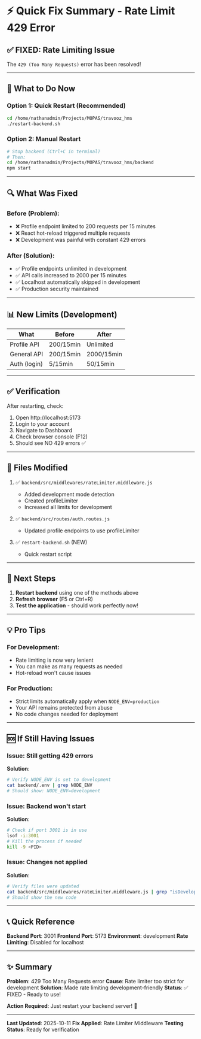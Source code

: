 # ⚡ Quick Fix Summary - Rate Limit 429 Error

## ✅ FIXED: Rate Limiting Issue

The `429 (Too Many Requests)` error has been resolved!

---

## 🎯 What to Do Now

### Option 1: Quick Restart (Recommended)
```bash
cd /home/nathanadmin/Projects/MOPAS/travooz_hms
./restart-backend.sh
```

### Option 2: Manual Restart
```bash
# Stop backend (Ctrl+C in terminal)
# Then:
cd /home/nathanadmin/Projects/MOPAS/travooz_hms/backend
npm start
```

---

## 🔍 What Was Fixed

### Before (Problem):
- ❌ Profile endpoint limited to 200 requests per 15 minutes
- ❌ React hot-reload triggered multiple requests
- ❌ Development was painful with constant 429 errors

### After (Solution):
- ✅ Profile endpoints unlimited in development
- ✅ API calls increased to 2000 per 15 minutes
- ✅ Localhost automatically skipped in development
- ✅ Production security maintained

---

## 📊 New Limits (Development)

| What | Before | After |
|------|--------|-------|
| Profile API | 200/15min | Unlimited |
| General API | 200/15min | 2000/15min |
| Auth (login) | 5/15min | 50/15min |

---

## ✅ Verification

After restarting, check:
1. Open http://localhost:5173
2. Login to your account
3. Navigate to Dashboard
4. Check browser console (F12)
5. Should see NO 429 errors ✅

---

## 📁 Files Modified

1. ✅ `backend/src/middlewares/rateLimiter.middleware.js`
   - Added development mode detection
   - Created profileLimiter
   - Increased all limits for development

2. ✅ `backend/src/routes/auth.routes.js`
   - Updated profile endpoints to use profileLimiter

3. ✅ `restart-backend.sh` (NEW)
   - Quick restart script

---

## 🚀 Next Steps

1. **Restart backend** using one of the methods above
2. **Refresh browser** (F5 or Ctrl+R)
3. **Test the application** - should work perfectly now!

---

## 💡 Pro Tips

### For Development:
- Rate limiting is now very lenient
- You can make as many requests as needed
- Hot-reload won't cause issues

### For Production:
- Strict limits automatically apply when `NODE_ENV=production`
- Your API remains protected from abuse
- No code changes needed for deployment

---

## 🆘 If Still Having Issues

### Issue: Still getting 429 errors
**Solution**: 
```bash
# Verify NODE_ENV is set to development
cat backend/.env | grep NODE_ENV
# Should show: NODE_ENV=development
```

### Issue: Backend won't start
**Solution**:
```bash
# Check if port 3001 is in use
lsof -i:3001
# Kill the process if needed
kill -9 <PID>
```

### Issue: Changes not applied
**Solution**:
```bash
# Verify files were updated
cat backend/src/middlewares/rateLimiter.middleware.js | grep "isDevelopment"
# Should show the new code
```

---

## 📞 Quick Reference

**Backend Port**: 3001
**Frontend Port**: 5173
**Environment**: development
**Rate Limiting**: Disabled for localhost

---

## ✨ Summary

**Problem**: 429 Too Many Requests error
**Cause**: Rate limiter too strict for development
**Solution**: Made rate limiting development-friendly
**Status**: ✅ FIXED - Ready to use!

**Action Required**: Just restart your backend server! 🎉

---

**Last Updated**: 2025-10-11
**Fix Applied**: Rate Limiter Middleware
**Testing Status**: Ready for verification
